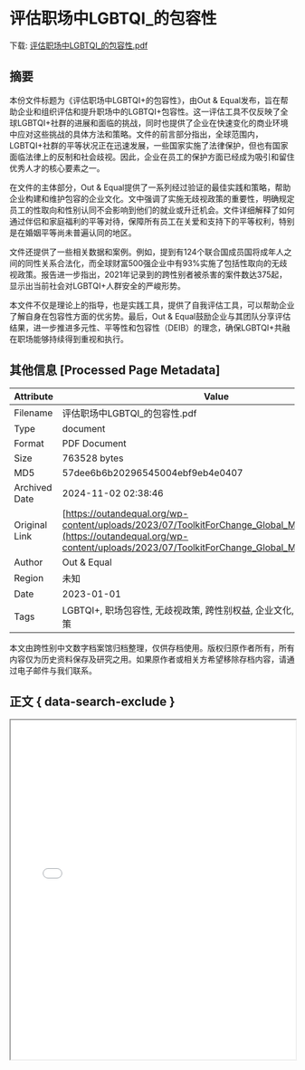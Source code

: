 # 评估职场中LGBTQI_的包容性

<!-- tcd_download_link -->
下载: <a href="评估职场中LGBTQI_的包容性.pdf" download>评估职场中LGBTQI_的包容性.pdf</a>
<!-- tcd_download_link_end -->

## 摘要

<!-- tcd_abstract -->
本份文件标题为《评估职场中LGBTQI+的包容性》，由Out & Equal发布，旨在帮助企业和组织评估和提升职场中的LGBTQI+包容性。这一评估工具不仅反映了全球LGBTQI+社群的进展和面临的挑战，同时也提供了企业在快速变化的商业环境中应对这些挑战的具体方法和策略。文件的前言部分指出，全球范围内，LGBTQI+社群的平等状况正在迅速发展，一些国家实施了法律保护，但也有国家面临法律上的反制和社会歧视。因此，企业在员工的保护方面已经成为吸引和留住优秀人才的核心要素之一。

在文件的主体部分，Out & Equal提供了一系列经过验证的最佳实践和策略，帮助企业构建和维护包容的企业文化。文中强调了实施无歧视政策的重要性，明确规定员工的性取向和性别认同不会影响到他们的就业或升迁机会。文件详细解释了如何通过伴侣和家庭福利的平等对待，保障所有员工在关爱和支持下的平等权利，特别是在婚姻平等尚未普遍认同的地区。

文件还提供了一些相关数据和案例。例如，提到有124个联合国成员国将成年人之间的同性关系合法化，而全球财富500强企业中有93%实施了包括性取向的无歧视政策。报告进一步指出，2021年记录到的跨性别者被杀害的案件数达375起，显示出当前社会对LGBTQI+人群安全的严峻形势。

本文件不仅是理论上的指导，也是实践工具，提供了自我评估工具，可以帮助企业了解自身在包容性方面的优劣势。最后，Out & Equal鼓励企业与其团队分享评估结果，进一步推进多元性、平等性和包容性（DEIB）的理念，确保LGBTQI+共融在职场能够持续得到重视和执行。

<!-- tcd_abstract_end -->

## 其他信息 [Processed Page Metadata]

| Attribute       | Value                                  |
|-----------------|----------------------------------------|
| Filename        | 评估职场中LGBTQI_的包容性.pdf                             |
| Type            | document                                 |
| Format          | PDF Document                               |
| Size            | 763528 bytes                           |
| MD5             | 57dee6b6b20296545004ebf9eb4e0407                                  |
| Archived Date   | 2024-11-02 02:38:46                             |
| Original Link   | [https://outandequal.org/wp-content/uploads/2023/07/ToolkitForChange_Global_Mandarin_R61.pdf](https://outandequal.org/wp-content/uploads/2023/07/ToolkitForChange_Global_Mandarin_R61.pdf)                         |
| Author          | Out & Equal                               |
| Region          | 未知                               |
| Date            | 2023-01-01                                 |
| Tags            | LGBTQI+, 职场包容性, 无歧视政策, 跨性别权益, 企业文化, 社会变化, 法律政策                                 |

本文由跨性别中文数字档案馆归档整理，仅供存档使用。版权归原作者所有，所有内容仅为历史资料保存及研究之用。如果原作者或相关方希望移除存档内容，请通过电子邮件与我们联系。

## 正文 { data-search-exclude }

<!-- tcd_main_text -->
<iframe src="../评估职场中LGBTQI_的包容性.pdf" width="100%" height="600px">
    <p>无法显示PDF，请下载查看。</p>
</iframe>
<!-- tcd_main_text_end -->

